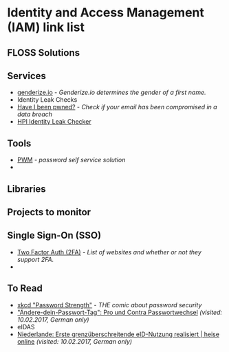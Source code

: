 # Identity and Access Management (IAM) link list



## FLOSS Solutions

## Services

*   [genderize.io](https://genderize.io/) - <cite>Genderize.io determines the gender of a first name.</cite>
*   Identity Leak Checks
 *  [Have I been pwned?](https://haveibeenpwned.com) - <cite>Check if your email has been compromised in a data breach</cite>
 *  [HPI Identity Leak Checker](https://sec.hpi.uni-potsdam.de/leak-checker/search?lang=en)

## Tools

*   [PWM](https://github.com/pwm-project/pwm) - <cite>password self service solution</cite>
*

## Libraries

## Projects to monitor

## Single Sign-On (SSO)

*   [Two Factor Auth (2FA)](https://twofactorauth.org) - <cite>List of websites and whether or not they support 2FA.</cite>
*

## To Read

*   [xkcd "Password Strength"](https://xkcd.com/936/) - _THE comic about password security_
*   ["Ändere-dein-Passwort-Tag": Pro und Contra Passwortwechsel](https://www.heise.de/newsticker/meldung/Aendere-dein-Passwort-Tag-Pro-und-Contra-Passwortwechsel-3613327.html) _(visited: 10.02.2017, German only)_
*   eIDAS
 *   [Niederlande: Erste grenzüberschreitende eID-Nutzung realisiert | heise online](https://www.heise.de/newsticker/meldung/Niederlande-Erste-grenzueberschreitende-eID-Nutzung-realisiert-3616376.html) _(visited: 10.02.2017, German only)_
